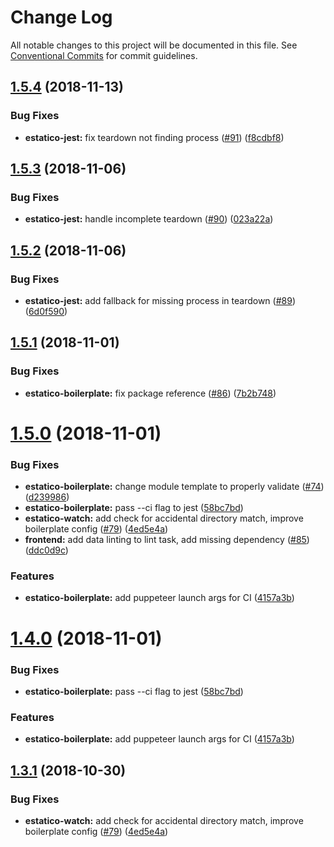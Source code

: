 # Change Log

All notable changes to this project will be documented in this file.
See [Conventional Commits](https://conventionalcommits.org) for commit guidelines.

## [1.5.4](https://github.com/unic/estatico-nou/tree/master/packages/estatico-boilerplate/compare/@unic/estatico-boilerplate@1.5.3...@unic/estatico-boilerplate@1.5.4) (2018-11-13)


### Bug Fixes

* **estatico-jest:** fix teardown not finding process ([#91](https://github.com/unic/estatico-nou/tree/master/packages/estatico-boilerplate/issues/91)) ([f8cdbf8](https://github.com/unic/estatico-nou/tree/master/packages/estatico-boilerplate/commit/f8cdbf8))





## [1.5.3](https://github.com/unic/estatico-nou/tree/master/packages/estatico-boilerplate/compare/@unic/estatico-boilerplate@1.5.2...@unic/estatico-boilerplate@1.5.3) (2018-11-06)


### Bug Fixes

* **estatico-jest:** handle incomplete teardown ([#90](https://github.com/unic/estatico-nou/tree/master/packages/estatico-boilerplate/issues/90)) ([023a22a](https://github.com/unic/estatico-nou/tree/master/packages/estatico-boilerplate/commit/023a22a))





## [1.5.2](https://github.com/unic/estatico-nou/tree/master/packages/estatico-boilerplate/compare/@unic/estatico-boilerplate@1.5.1...@unic/estatico-boilerplate@1.5.2) (2018-11-06)


### Bug Fixes

* **estatico-jest:** add fallback for missing process in teardown ([#89](https://github.com/unic/estatico-nou/tree/master/packages/estatico-boilerplate/issues/89)) ([6d0f590](https://github.com/unic/estatico-nou/tree/master/packages/estatico-boilerplate/commit/6d0f590))





## [1.5.1](https://github.com/unic/estatico-nou/tree/master/packages/estatico-boilerplate/compare/@unic/estatico-boilerplate@1.5.0...@unic/estatico-boilerplate@1.5.1) (2018-11-01)


### Bug Fixes

* **estatico-boilerplate:** fix package reference ([#86](https://github.com/unic/estatico-nou/tree/master/packages/estatico-boilerplate/issues/86)) ([7b2b748](https://github.com/unic/estatico-nou/tree/master/packages/estatico-boilerplate/commit/7b2b748))





# [1.5.0](https://github.com/unic/estatico-nou/tree/master/packages/estatico-boilerplate/compare/@unic/estatico-boilerplate@1.3.0...@unic/estatico-boilerplate@1.5.0) (2018-11-01)


### Bug Fixes

* **estatico-boilerplate:** change module template to properly validate ([#74](https://github.com/unic/estatico-nou/tree/master/packages/estatico-boilerplate/issues/74)) ([d239986](https://github.com/unic/estatico-nou/tree/master/packages/estatico-boilerplate/commit/d239986))
* **estatico-boilerplate:** pass --ci flag to jest ([58bc7bd](https://github.com/unic/estatico-nou/tree/master/packages/estatico-boilerplate/commit/58bc7bd))
* **estatico-watch:** add check for accidental directory match, improve boilerplate config ([#79](https://github.com/unic/estatico-nou/tree/master/packages/estatico-boilerplate/issues/79)) ([4ed5e4a](https://github.com/unic/estatico-nou/tree/master/packages/estatico-boilerplate/commit/4ed5e4a))
* **frontend:** add data linting to lint task, add missing dependency ([#85](https://github.com/unic/estatico-nou/tree/master/packages/estatico-boilerplate/issues/85)) ([ddc0d9c](https://github.com/unic/estatico-nou/tree/master/packages/estatico-boilerplate/commit/ddc0d9c))


### Features

* **estatico-boilerplate:** add puppeteer launch args for CI ([4157a3b](https://github.com/unic/estatico-nou/tree/master/packages/estatico-boilerplate/commit/4157a3b))





# [1.4.0](https://github.com/unic/estatico-nou/tree/master/packages/estatico-boilerplate/compare/@unic/estatico-boilerplate@1.3.0...@unic/estatico-boilerplate@1.4.0) (2018-11-01)


### Bug Fixes

* **estatico-boilerplate:** pass --ci flag to jest ([58bc7bd](https://github.com/unic/estatico-nou/tree/master/packages/estatico-boilerplate/commit/58bc7bd))


### Features

* **estatico-boilerplate:** add puppeteer launch args for CI ([4157a3b](https://github.com/unic/estatico-nou/tree/master/packages/estatico-boilerplate/commit/4157a3b))





## [1.3.1](https://github.com/unic/estatico-nou/tree/master/packages/estatico-boilerplate/compare/@unic/estatico-boilerplate@1.3.0...@unic/estatico-boilerplate@1.3.1) (2018-10-30)


### Bug Fixes

* **estatico-watch:** add check for accidental directory match, improve boilerplate config ([#79](https://github.com/unic/estatico-nou/tree/master/packages/estatico-boilerplate/issues/79)) ([4ed5e4a](https://github.com/unic/estatico-nou/tree/master/packages/estatico-boilerplate/commit/4ed5e4a))
